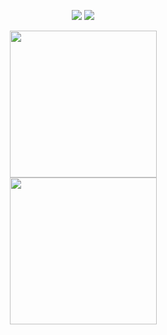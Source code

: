<div align="center">
    
<a href="https://www.instagram.com/lukkascost/" target="_blank"><img src="https://img.shields.io/badge/-Instagram-%23E4405F?style=for-the-badge&logo=instagram&logoColor=white" target="_blank"></a>
    <a href="https://www.linkedin.com/in/lucascostacomp/" target="_blank"><img src="https://img.shields.io/badge/-LinkedIn-%230077B5?style=for-the-badge&logo=linkedin&logoColor=white" target="_blank"></a>  
    
<img src="https://user-images.githubusercontent.com/16294244/125723976-7443b0fd-fe80-411e-9bfd-90fe5a088e5d.png" height="235rem" hspace="15"/>
<a href="https://github.com/anuraghazra/github-readme-stats">
    <img src="https://github-readme-stats-beryl-five-46.vercel.app/api/top-langs?username=lukkascost&show_icons=true&theme=dark&layout=compact&langs_count=8" height="235rem" hspace="15"/>
</a>
    
</div>

